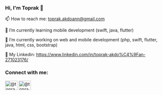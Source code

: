 ### Hi, I'm Toprak 👋


📫 How to reach me: toprak.akdoann@gmail.com

🌱 I’m currently learning mobile development (swift, java, flutter)

🔭 I’m currently working on web and mobile development (php, swift, flutter, java, html, css, bootstrap)

🔗 My Linkedin: https://www.linkedin.com/in/toprak-akdo%C4%9Fan-271023176/

<h3 align="left">Connect with me:</h3>
<p align="left">
<a href="https://twitter.com/@toprakkakdogan" target="blank"><img align="center" src="https://raw.githubusercontent.com/rahuldkjain/github-profile-readme-generator/master/src/images/icons/Social/twitter.svg" alt="@toprakkakdogan" height="30" width="40" /></a>
<a href="https://instagram.com/@toprakakdogann" target="blank"><img align="center" src="https://raw.githubusercontent.com/rahuldkjain/github-profile-readme-generator/master/src/images/icons/Social/instagram.svg" alt="@toprakakdogann" height="30" width="40" /></a>
</p>

<!--
**toprakakdogann/toprakakdogann** is a ✨ _special_ ✨ repository because its `README.md` (this file) appears on your GitHub profile.

Here are some ideas to get you started:

- 🔭 I’m currently working on ...
- 🌱 I’m currently learning ...
- 👯 I’m looking to collaborate on ...
- 🤔 I’m looking for help with ...
- 💬 Ask me about ...
- 📫 How to reach me: ...
- 😄 Pronouns: ...
- ⚡ Fun fact: ...
-->
